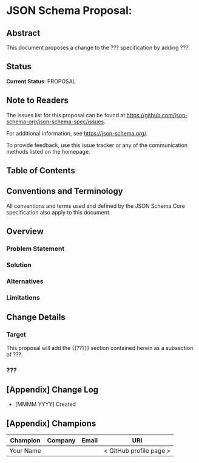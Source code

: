 # JSON Schema Proposal: <TODO>

## Abstract

<!--
Fill in the specification(s) that will change.  If adding a keyword, which vocabulary
will contain it?

For example

    This document proposes a change to the JSON Schema Core specification and
    Applicator vocabulary by adding the `propertyDependencies` keyword.

-->

This document proposes a change to the ??? specification by adding ???.

## Status

**Current Status**: PROPOSAL

<!-- TODO: We should have a short standard blurb outlining the stages involved in a
feature making its way to stable status. -->

<!-- TODO: Link to a document that describes the proposal => stable process in
detail. -->

## Note to Readers

<!--
It would be a good idea to isolate the issues that discuss the feature by
updating the link below to include a query.
-->

The issues list for this proposal can be found at
<https://github.com/json-schema-org/json-schema-spec/issues>.

For additional information, see <https://json-schema.org/>.

To provide feedback, use this issue tracker or any of the communication methods
listed on the homepage.

## Table of Contents

## Conventions and Terminology

All conventions and terms used and defined by the JSON Schema Core specification
also apply to this document.

## Overview

### Problem Statement

<!-- What problem exists that needs solving? -->

### Solution

<!-- What is the solution?  Include examples of use. -->

### Alternatives

<!-- What other options have been considered? (summary, not detailed) -->

### Limitations

<!-- Are there any limitations inherent to the proposal? -->

## Change Details

### Target

<!--
Where does this change go?

For example

    This proposal will add the {{propertyDependencies}} section contained herein as
    a subsection of JSON Schema Core, section 10.2.2 "Keywords for Applying
    Subschemas Conditionally."

-->

This proposal will add the {{???}} section contained herein as
a subsection of ???.

### ???

<!-- What is the text that will appear in the specification? -->

## [Appendix] Change Log

* [MMMM YYYY] Created

## [Appendix] Champions

| Champion                   | Company | Email                   | URI                              |
|----------------------------|---------|-------------------------|----------------------------------|
| Your Name                  |         |                         | < GitHub profile page >          |
